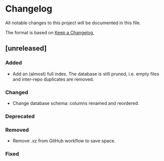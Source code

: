 # Changelog

All notable changes to this project will be documented in this file.

The format is based on [Keep a Changelog](https://keepachangelog.com/en/1.1.0/),

## [unreleased]

### Added
- Add an (almost) full index. The database is still pruned,
  i.e. empty files and inter-repo duplicates are removed.

### Changed
- Change database schema: columns renamed and reordered.

### Deprecated

### Removed
- Remove .xz from GitHub workflow to save space.

### Fixed
